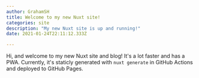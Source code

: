 ```yaml
---
author: GrahamSH
title: Welcome to my new Nuxt site!
categories: site
description: "My new Nuxt site is up and running!"
date: 2021-01-24T22:11:12.333Z

---
```


Hi, and welcome to my new Nuxt site and blog! It's a lot faster and has a PWA. Currently, it's staticly generated with `nuxt generate` in GitHub Actions and deployed to GitHub Pages.
